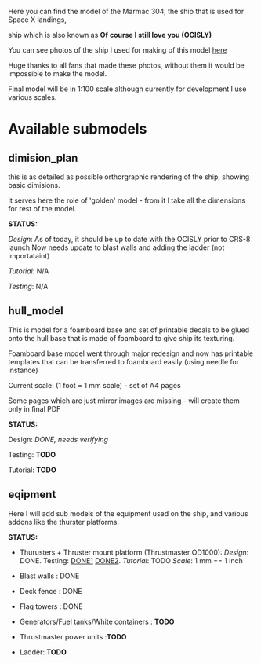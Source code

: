 Here you can find the model of the Marmac 304, the ship that is used for Space X landings,

ship which is also known as **Of course I still love you (OCISLY)**

You can see photos of the ship I used for making of this model [here](https://www.dropbox.com/sh/jc2snurk24o9cq0/AADZW3qmElcvnz1lQIbQlDDra?dl=0)

Huge thanks to all fans that made these photos, without them it would be impossible to make the model.

Final model will be in 1:100 scale although currently for development I use various scales.

# Available submodels

## dimision_plan
this is as detailed as possible orthorgraphic rendering of the ship, showing basic dimisions.

It serves here the role of 'golden' model - from it I take all the dimensions for rest of the model.

**STATUS:** 

*Design*: As of today, it should be up to date with the OCISLY prior to CRS-8 launch
Now needs update to blast walls and adding the ladder (not importataint)

*Tutorial*: N/A

*Testing*: N/A


## hull_model

This is model for a foamboard base and  set of printable decals to be glued onto the hull base that is made of foamboard to give ship its texturing.

Foamboard base model went through major redesign and now has printable templates that can be transferred to foamboard easily (using needle for instance)

Current scale: (1 foot = 1 mm scale) - set of A4 pages

Some pages which are just mirror images are missing - will create them only in final PDF

**STATUS:** 

Design: *DONE, needs verifying*

Testing: **TODO**

Tutorial: **TODO**

## eqipment

Here I will add sub models of the equipment used on the ship, and various addons like the thurster platforms.

**STATUS:** 

* Thurusters + Thruster mount platform  (Thrustmaster OD1000): 
  *Design*: DONE. Testing: [DONE1](https://twitter.com/maximlevitsky/status/726489064195674112) [DONE2](https://twitter.com/maximlevitsky/status/734105316296687616). *Tutorial*: TODO
  *Scale*: 1 mm == 1 inch

* Blast walls : DONE
* Deck fence : DONE
* Flag towers : DONE
* Generators/Fuel tanks/White containers : **TODO**
* Thrustmaster power units :**TODO**
* Ladder: **TODO**

